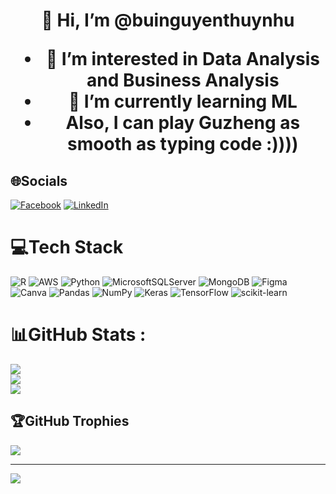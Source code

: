 <h1 align="center"> 👋 Hi, I’m @buinguyenthuynhu

  
- 👀 I’m interested in Data Analysis and Business Analysis
- 🌱 I’m currently learning ML
- Also, I can play Guzheng as smooth as typing code :))))

## 🌐Socials
[![Facebook](https://img.shields.io/badge/Facebook-%231877F2.svg?logo=Facebook&logoColor=white)](https://facebook.com/https://www.facebook.com/nhubnt/) [![LinkedIn](https://img.shields.io/badge/LinkedIn-%230077B5.svg?logo=linkedin&logoColor=white)](https://linkedin.com/in/https://www.linkedin.com/in/nhubnt66/) 

# 💻Tech Stack
![R](https://img.shields.io/badge/r-%23276DC3.svg?style=for-the-badge&logo=r&logoColor=white) ![AWS](https://img.shields.io/badge/AWS-%23FF9900.svg?style=for-the-badge&logo=amazon-aws&logoColor=white) ![Python](https://img.shields.io/badge/python-3670A0?style=for-the-badge&logo=python&logoColor=ffdd54) ![MicrosoftSQLServer](https://img.shields.io/badge/Microsoft%20SQL%20Sever-CC2927?style=for-the-badge&logo=microsoft%20sql%20server&logoColor=white) ![MongoDB](https://img.shields.io/badge/MongoDB-%234ea94b.svg?style=for-the-badge&logo=mongodb&logoColor=white) 	![Figma](https://img.shields.io/badge/figma-%23F24E1E.svg?style=for-the-badge&logo=figma&logoColor=white) ![Canva](https://img.shields.io/badge/Canva-%2300C4CC.svg?style=for-the-badge&logo=Canva&logoColor=white) ![Pandas](https://img.shields.io/badge/pandas-%23150458.svg?style=for-the-badge&logo=pandas&logoColor=white) ![NumPy](https://img.shields.io/badge/numpy-%23013243.svg?style=for-the-badge&logo=numpy&logoColor=white) ![Keras](https://img.shields.io/badge/Keras-%23D00000.svg?style=for-the-badge&logo=Keras&logoColor=white) ![TensorFlow](https://img.shields.io/badge/TensorFlow-%23FF6F00.svg?style=for-the-badge&logo=TensorFlow&logoColor=white) ![scikit-learn](https://img.shields.io/badge/scikit--learn-%23F7931E.svg?style=for-the-badge&logo=scikit-learn&logoColor=white)
# 📊GitHub Stats :
![](https://github-readme-stats.vercel.app/api?username=buinguyenthuynhu&theme=radical&hide_border=false&include_all_commits=false&count_private=false)<br/>
![](https://github-readme-streak-stats.herokuapp.com/?user=buinguyenthuynhu&theme=radical&hide_border=false)<br/>
![](https://github-readme-stats.vercel.app/api/top-langs/?username=buinguyenthuynhu&theme=radical&hide_border=false&include_all_commits=false&count_private=false&layout=compact)

## 🏆GitHub Trophies
![](https://github-trophies.vercel.app/?username=buinguyenthuynhu&theme=radical&no-frame=false&no-bg=false&margin-w=4)


---
[![](https://visitcount.itsvg.in/api?id=buinguyenthuynhu&icon=0&color=0)](https://visitcount.itsvg.in)

<!---
buinguyenthuynhu/buinguyenthuynhu is a ✨ special ✨ repository because its `README.md` (this file) appears on your GitHub profile.
You can click the Preview link to take a look at your changes.
--->
